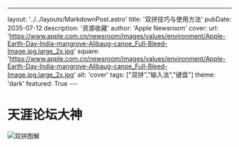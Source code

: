 ---
layout: '../../layouts/MarkdownPost.astro'
title: '双拼技巧与使用方法'
pubDate: 2035-07-12
description: '资源收藏'
author: 'Apple Newsroom'
cover:
    url: 'https://www.apple.com.cn/newsroom/images/values/environment/Apple-Earth-Day-India-mangrove-Alibaug-canoe_Full-Bleed-Image.jpg.large_2x.jpg'
    square: 'https://www.apple.com.cn/newsroom/images/values/environment/Apple-Earth-Day-India-mangrove-Alibaug-canoe_Full-Bleed-Image.jpg.large_2x.jpg'
    alt: 'cover'
tags: ["双拼","输入法","键盘"]
theme: 'dark'
featured: True
---　

# 天涯论坛大神


![双拼图解](https://s1.ax1x.com/2023/07/12/pCfugL4.jpg)

